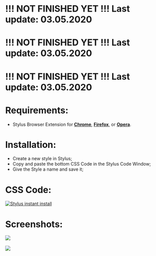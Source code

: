 # !!! NOT FINISHED YET !!! Last update: 03.05.2020
# !!! NOT FINISHED YET !!! Last update: 03.05.2020
# !!! NOT FINISHED YET !!! Last update: 03.05.2020

# Requirements:
 - Stylus Browser Extension for [**Chrome**](https://chrome.google.com/webstore/detail/stylus/clngdbkpkpeebahjckkjfobafhncgmne), [**Firefox**](https://addons.mozilla.org/en-US/firefox/addon/styl-us/), or [**Opera**](https://addons.opera.com/en/extensions/details/stylus/).

# Installation:
 - Create a new style in Stylus;
 - Copy and paste the bottom CSS Code in the Stylus Code Window;
 - Give the Style a name and save it;

# CSS Code:
[![Stylus instant install](https://img.shields.io/badge/eiszeit%20manager-%20Dark-282828.svg?style=popout&logoColor=29FDFD&labelColor=606060&logo=Stylus)](https://raw.githubusercontent.com/MadameSolette/Stylus/master/eiszeit-manager.de/dark.css)

# Screenshots:
<image src="https://raw.githubusercontent.com/MadameSolette/Stylus/master/eiszeit-manager.de/images/02.png"><br><br>
<image src="https://raw.githubusercontent.com/MadameSolette/Stylus/master/eiszeit-manager.de/images/01.png"><br><br>
